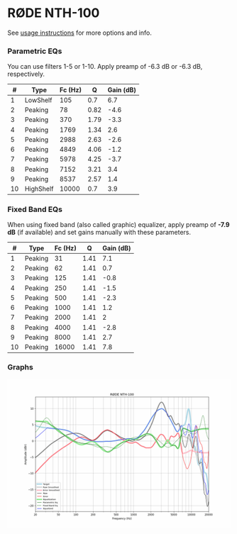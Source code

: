# RØDE NTH-100
See [usage instructions](https://github.com/jaakkopasanen/AutoEq#usage) for more options and info.

### Parametric EQs
You can use filters 1-5 or 1-10. Apply preamp of -6.3 dB or -6.3 dB, respectively.

|   # | Type      |   Fc (Hz) |    Q |   Gain (dB) |
|-----|-----------|-----------|------|-------------|
|   1 | LowShelf  |       105 | 0.7  |         6.7 |
|   2 | Peaking   |        78 | 0.82 |        -4.6 |
|   3 | Peaking   |       370 | 1.79 |        -3.3 |
|   4 | Peaking   |      1769 | 1.34 |         2.6 |
|   5 | Peaking   |      2988 | 2.63 |        -2.6 |
|   6 | Peaking   |      4849 | 4.06 |        -1.2 |
|   7 | Peaking   |      5978 | 4.25 |        -3.7 |
|   8 | Peaking   |      7152 | 3.21 |         3.4 |
|   9 | Peaking   |      8537 | 2.57 |         1.4 |
|  10 | HighShelf |     10000 | 0.7  |         3.9 |

### Fixed Band EQs
When using fixed band (also called graphic) equalizer, apply preamp of **-7.9 dB** (if available) and set gains manually with these parameters.

|   # | Type    |   Fc (Hz) |    Q |   Gain (dB) |
|-----|---------|-----------|------|-------------|
|   1 | Peaking |        31 | 1.41 |         7.1 |
|   2 | Peaking |        62 | 1.41 |         0.7 |
|   3 | Peaking |       125 | 1.41 |        -0.8 |
|   4 | Peaking |       250 | 1.41 |        -1.5 |
|   5 | Peaking |       500 | 1.41 |        -2.3 |
|   6 | Peaking |      1000 | 1.41 |         1.2 |
|   7 | Peaking |      2000 | 1.41 |         2   |
|   8 | Peaking |      4000 | 1.41 |        -2.8 |
|   9 | Peaking |      8000 | 1.41 |         2.7 |
|  10 | Peaking |     16000 | 1.41 |         7.8 |

### Graphs
![](./R%C3%98DE%20NTH-100.png)
